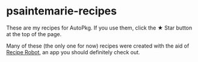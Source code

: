 # psaintemarie-recipes

These are my recipes for AutoPkg. If you use them, click the ★  Star button at the top of the page.

Many of these (the only one for now) recipes were created with the aid of [Recipe Robot](https://github.com/homebysix/recipe-robot), an app you should definitely check out.

